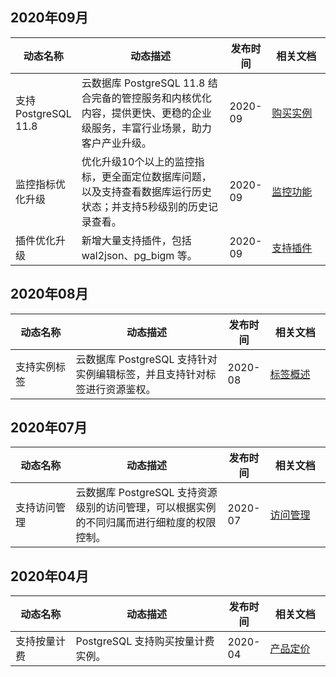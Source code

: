 ## 2020年09月
<table>
<tr>
<th width=20%>动态名称</th>
<th width=50%>动态描述</th>
<th width=10%>发布时间</th>
<th width=20%>相关文档</th>
</tr>
<tbody><tr>
<td>支持 PostgreSQL 11.8</td>
<td>云数据库 PostgreSQL 11.8  结合完备的管控服务和内核优化内容，提供更快、更稳的企业级服务，丰富行业场景，助力客户产业升级。</td>
<td>2020-09</td>
<td><a href="https://intl.cloud.tencent.com/document/product/409/7550" target="_blank">购买实例</a></td>
</tr>
<tr>
<td>监控指标优化升级</td>
<td>优化升级10个以上的监控指标，更全面定位数据库问题，以及支持查看数据库运行历史状态；并支持5秒级别的历史记录查看。</td>
<td>2020-09</td>
<td><a href="https://intl.cloud.tencent.com/document/product/409/7564" target="_blank">监控功能</a></td>
</tr>
<tr>
<td>插件优化升级</td>
<td>新增大量支持插件，包括 wal2json、pg_bigm 等。</td>
<td>2020-09</td>
<td><a href="https://intl.cloud.tencent.com/document/product/409/7567" target="_blank">支持插件</a></td>
</tr>
</tbody></table>

## 2020年08月
<table>
<tr>
<th width=20%>动态名称</th>
<th width=50%>动态描述</th>
<th width=10%>发布时间</th>
<th width=20%>相关文档</th>
</tr>
<tbody><tr>
<td>支持实例标签</td>
<td>云数据库 PostgreSQL 支持针对实例编辑标签，并且支持针对标签进行资源鉴权。</td>
<td>2020-08</td>
<td><a href="https://intl.cloud.tencent.com/document/product/409/38839" target="_blank">标签概述</a></td>
</tr>
</tr>
<tbody><tr>
</tbody></table>



## 2020年07月
<table>
<tr>
<th width=20%>动态名称</th>
<th width=50%>动态描述</th>
<th width=10%>发布时间</th>
<th width=20%>相关文档</th>
</tr>
<tbody><tr>
<td>支持访问管理</td>
<td>云数据库 PostgreSQL 支持资源级别的访问管理，可以根据实例的不同归属而进行细粒度的权限控制。</td>
<td>2020-07</td>
<td><a href="https://intl.cloud.tencent.com/document/product/409/38834" target="_blank">访问管理</a></td>
</tr>
</tbody></table>

## 2020年04月
<table>
<thead>
<tr>
<th width=20%>动态名称</th>
<th width=50%>动态描述</th>
<th width=10%>发布时间</th>
<th width=20%>相关文档</th>
</tr>
</thead>
<tbody><tr>
<td>支持按量计费</td>
<td>PostgreSQL 支持购买按量计费实例。</td>
<td>2020-04</td>
<td><a href="https://intl.cloud.tencent.com/document/product/409/4993" target="_blank">产品定价</a></td>
</tr>
</tbody></table>

